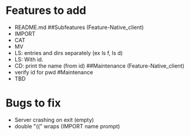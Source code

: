 # Features to add
* README.md
##Subfeatures (Feature-Native\_client)
* IMPORT
* CAT
* MV 
* LS: entries and dirs separately (ex ls f, ls d)
* LS: With id.
* CD: print the name (from id)
##Maintenance (Feature-Native\_client)
* verify id for pwd 
#Maintenance
* TBD
# Bugs to fix
* Server crashing on exit (empty)
* double "((" wraps (IMPORT name prompt)
